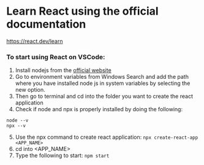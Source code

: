 # Learn React using the official documentation
https://react.dev/learn

### To start using React on VSCode:
1. Install nodejs from the [official website](https://nodejs.org/en/download)
2. Go to environment variables from Windows Search and add the path where you have installed node js in system variables by selecting the new option.
3. Then go to terminal and cd into the folder you want to create the react application
4. Check if node and npx is properly installed by doing the following:
```
node --v
npx --v
```
5. Use the npx command to create react application: ```npx create-react-app <APP_NAME>```
6. cd into <APP_NAME>
7. Type the following to start: ```npm start```

